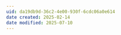 ```yaml
---
uid: da19db9d-36c2-4e00-930f-6cdc06a0e614
date created: 2025-02-14
date modified: 2025-07-10
---
```

